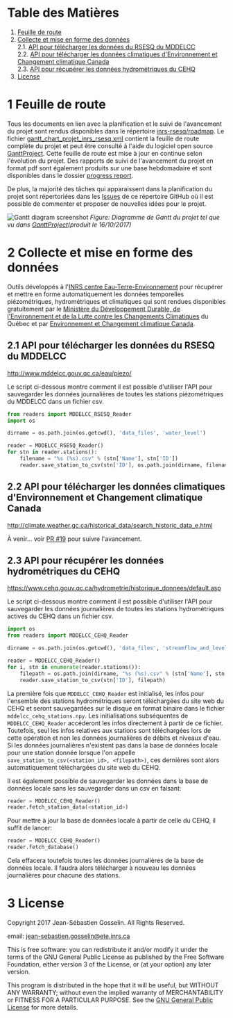 # Table des Matières

1. [Feuille de route](#1-feuille-de-route)
2. [Collecte et mise en forme des données](#2-collecte-et-mise-en-forme-des-données)<br />
    2.1. [API pour télécharger les données du RSESQ du MDDELCC](#21-api-pour-télécharger-les-données-du-rsesq-du-mddelcc)<br />
    2.2. [API pour télécharger les données climatiques d'Environnement et Changement climatique Canada](#22-api-pour-télécharger-les-données-climatiques-denvironnement-et-changement-climatique-canada)<br />
    2.3. [API pour récupérer les données hydrométriques du CEHQ](#23-api-pour-récupérer-les-données-hydrométriques-du-cehq)<br />
3. [License](#3-license)

# 1 Feuille de route

Tous les documents en lien avec la planification et le suivi de l'avancement du projet sont rendus disponibles dans le répertoire [inrs-rsesq/roadmap](https://github.com/jnsebgosselin/inrs-rsesq/tree/master/roadmap). Le fichier [gantt_chart_projet_inrs_rsesq.xml](https://github.com/jnsebgosselin/inrs-rsesq/blob/master/roadmap/gantt_chart_projet_inrs_rsesq.xml) contient la feuille de route complète du projet et peut être consulté à l'aide du logiciel open source [GanttProject](http://www.ganttproject.biz/). Cette feuille de route est mise à jour en continue selon l'évolution du projet. Des rapports de suivi de l'avancement du projet en format pdf sont également produits sur une base hebdomadaire et sont disponibles dans le dossier [progress report](https://github.com/jnsebgosselin/inrs-rsesq/tree/master/roadmap/progress%20reports).

De plus, la majorité des tâches qui apparaissent dans la planification du projet sont répertoriées dans les [Issues](https://github.com/jnsebgosselin/inrs-rsesq/issues) de ce répertoire GitHub où il est possible de commenter et proposer de nouvelles idées pour le projet.

![Gantt diagram screenshot](https://github.com/jnsebgosselin/inrs-rsesq/blob/master/roadmap/gantt_chart_scs.png)
_Figure: Diagramme de Gantt du projet tel que vu dans [GanttProject](http://www.ganttproject.biz/)(produit le 16/10/2017)_

# 2 Collecte et mise en forme des données

Outils développés à l'[INRS centre Eau-Terre-Environnement](http://www.ete.inrs.ca/) pour récupérer et mettre en forme automatiquement les données temporelles piézométriques, hydrométriques et climatiques qui sont rendues disponibles gratuitement par le [Ministère du Développement Durable, de l'Environnement et de la Lutte contre les Changements Climatiques](http://www.mddelcc.gouv.qc.ca/) du Québec et par [Environnement et Changement climatique Canada](https://www.ec.gc.ca/default.asp?lang=Fr).

## 2.1 API pour télécharger les données du RSESQ du MDDELCC
http://www.mddelcc.gouv.qc.ca/eau/piezo/

Le script ci-dessous montre comment il est possible d'utiliser l'API pour sauvegarder les données journalières de toutes les stations piézométriques du MDDELCC dans un fichier csv.

```python
from readers import MDDELCC_RSESQ_Reader
import os

dirname = os.path.join(os.getcwd(), 'data_files', 'water_level')

reader = MDDELCC_RSESQ_Reader()
for stn in reader.stations():
    filename = "%s (%s).csv" % (stn['Name'], stn['ID'])
    reader.save_station_to_csv(stn['ID'], os.path.join(dirname, filename))
```

## 2.2 API pour télécharger les données climatiques d'Environnement et Changement climatique Canada
http://climate.weather.gc.ca/historical_data/search_historic_data_e.html

À venir... voir [PR #19](https://github.com/jnsebgosselin/inrs-rsesq/pull/19) pour suivre l'avancement.

## 2.3 API pour récupérer les données hydrométriques du CEHQ
https://www.cehq.gouv.qc.ca/hydrometrie/historique_donnees/default.asp

Le script ci-dessous montre comment il est possible d'utiliser l'API pour sauvegarder les données journalières de toutes les stations hydrométriques actives du CEHQ dans un fichier csv.

```python
import os
from readers import MDDELCC_CEHQ_Reader

dirname = os.path.join(os.getcwd(), 'data_files', 'streamflow_and_level')

reader = MDDELCC_CEHQ_Reader()
for i, stn in enumerate(reader.stations()):
    filepath = os.path.join(dirname, "%s (%s).csv" % (stn['Name'], stn['ID']))
    reader.save_station_to_csv(stn['ID'], filepath)
```

La première fois que `MDDELCC_CEHQ_Reader` est initialisé, les infos pour l'ensemble des stations hydrométriques seront téléchargées du site web du CEHQ et seront sauvegardées sur le disque en format binaire dans le fichier `mddelcc_cehq_stations.npy`. Les initialisations subséquentes de `MDDELCC_CEHQ_Reader` accéderont les infos directement à partir de ce fichier. Toutefois, seul les infos relatives aux stations sont téléchargées lors de cette opération et non les données journalières de débits et niveaux d'eau. Si les données journalières n'existent pas dans la base de données locale pour une station donnée lorsque l'on appelle `save_station_to_csv(<station_id>, <filepath>)`, ces dernières sont alors automatiquement téléchargées du site web du CEHQ.

Il est également possible de sauvegarder les données dans la base de données locale sans les sauvegarder dans un csv en faisant:

```python
reader = MDDELCC_CEHQ_Reader()
reader.fetch_station_data(<station_id>)
```

Pour mettre à jour la base de données locale à partir de celle du CEHQ, il suffit de lancer:

```python
reader = MDDELCC_CEHQ_Reader()
reader.fetch_database()
```

Cela effacera toutefois toutes les données journalières de la base de données locale. Il faudra alors télécharger à nouveau les données journalières pour chacune des stations.


# 3 License

Copyright 2017 Jean-Sébastien Gosselin. All Rights Reserved.

email: jean-sebastien.gosselin@ete.inrs.ca

This is free software: you can redistribute it and/or modify
it under the terms of the GNU General Public License as published by
the Free Software Foundation, either version 3 of the License, or
(at your option) any later version.

This program is distributed in the hope that it will be useful,
but WITHOUT ANY WARRANTY; without even the implied warranty of
MERCHANTABILITY or FITNESS FOR A PARTICULAR PURPOSE.  See the
[GNU General Public License](http://www.gnu.org/licenses/) for more details.
